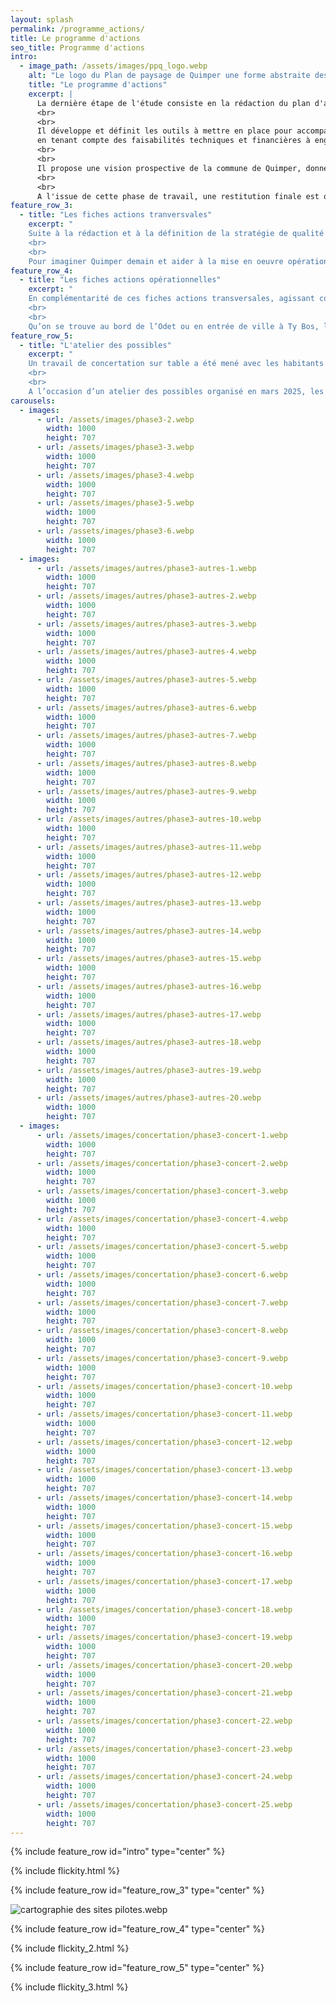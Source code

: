 ```yaml
---
layout: splash
permalink: /programme_actions/
title: Le programme d'actions
seo_title: Programme d'actions
intro:
  - image_path: /assets/images/ppq_logo.webp
    alt: "Le logo du Plan de paysage de Quimper une forme abstraite dessinée à l'aquarelle."
    title: "Le programme d'actions"
    excerpt: |
      La dernière étape de l'étude consiste en la rédaction du plan d'action. 
      <br>
      <br>
      Il développe et définit les outils à mettre en place pour accompagner les politiques publiques dans l'évolution du territoire, 
      en tenant compte des faisabilités techniques et financières à engager et des acteurs concernés. 
      <br>
      <br>
      Il propose une vision prospective de la commune de Quimper, donne des idées pour tendre vers une ville durable et résiliente. le programme d’actions est, à ce stade, un ensemble de propositions formulées pas nécessairement reprises à son compte par la collectivité. L’agenda et la feuille de route politique définiront les priorités à mener dans la préservation, la restauration, la transformation des paysages quimpérois.
      <br>
      <br>
      A l'issue de cette phase de travail, une restitution finale est organisée autour d'un évènement festif : le goûterritoire ! N'hésitez pas à vous y inscrire !
feature_row_3:
  - title: "Les fiches actions tranversvales"
    excerpt: "
    Suite à la rédaction et à la définition de la stratégie de qualité paysagère, les trois axes de réflexion ont été détaillés et illustrés par un pannel d’actions de différentes natures : réglementaires, pré-opérationnelles et opérationnelles.
    <br>
    <br>
    Pour imaginer Quimper demain et aider à la mise en oeuvre opérationnelle des idées partagées, ces fiches actions sont déclinées suivant les objectifs de qualité paysagère."
feature_row_4:
  - title: "Les fiches actions opérationnelles"
    excerpt: "
    En complémentarité de ces fiches actions transversales, agissant comme des notes chapeaux, le plan de paysage est traduit par neuf fiches actions opérationnelles portant sur des sites représentatifs de la diversité des paysages et des problématiques paysagères. 
    <br>
    <br>
    Qu’on se trouve au bord de l’Odet ou en entrée de ville à Ty Bos, les objectifs à atteindre portent à la fois sur les mobilités, la place du végétal et de l’eau, la qualité et l'occupation des sols ainsi que la diversité d’usages actuels et désirés. A travers les fiches actions ci-dessous, vous pourrez vous imerger dans les projections réalisées sur quatre sites différents : la place de la Tourbie, l'avenue de la France Libre et le bois sans nom, la voie verte de Penhars, la route de Concarneau à Ty Bos."
feature_row_5:
  - title: "L'atelier des possibles"
    excerpt: "
    Un travail de concertation sur table a été mené avec les habitants pour écrire et développer des projets adaptés à leurs besoins, sur différents sites préalablement identifiés avec la ville de Quimper et ses partenaires.
    <br>
    <br>
    A l’occasion d’un atelier des possibles organisé en mars 2025, les idées foisonnantes ont permis d’aboutir à la rédaction de quatre fiches actions opérationnelles sur les sites suivants : la confluence entre le Jet et l’Odet, l’Avenue Yves Thépot et les abords du centre hospitalier, Tréqueffelec et le vallon de Patérour, les allées de Locmaria, les rives du fleuve."
carousels:
  - images:
      - url: /assets/images/phase3-2.webp
        width: 1000
        height: 707
      - url: /assets/images/phase3-3.webp
        width: 1000
        height: 707
      - url: /assets/images/phase3-4.webp
        width: 1000
        height: 707
      - url: /assets/images/phase3-5.webp
        width: 1000
        height: 707
      - url: /assets/images/phase3-6.webp
        width: 1000
        height: 707
  - images:
      - url: /assets/images/autres/phase3-autres-1.webp
        width: 1000
        height: 707
      - url: /assets/images/autres/phase3-autres-2.webp
        width: 1000
        height: 707
      - url: /assets/images/autres/phase3-autres-3.webp
        width: 1000
        height: 707
      - url: /assets/images/autres/phase3-autres-4.webp
        width: 1000
        height: 707
      - url: /assets/images/autres/phase3-autres-5.webp
        width: 1000
        height: 707
      - url: /assets/images/autres/phase3-autres-6.webp
        width: 1000
        height: 707
      - url: /assets/images/autres/phase3-autres-7.webp
        width: 1000
        height: 707
      - url: /assets/images/autres/phase3-autres-8.webp
        width: 1000
        height: 707
      - url: /assets/images/autres/phase3-autres-9.webp
        width: 1000
        height: 707
      - url: /assets/images/autres/phase3-autres-10.webp
        width: 1000
        height: 707
      - url: /assets/images/autres/phase3-autres-11.webp
        width: 1000
        height: 707
      - url: /assets/images/autres/phase3-autres-12.webp
        width: 1000
        height: 707
      - url: /assets/images/autres/phase3-autres-13.webp
        width: 1000
        height: 707
      - url: /assets/images/autres/phase3-autres-14.webp
        width: 1000
        height: 707
      - url: /assets/images/autres/phase3-autres-15.webp
        width: 1000
        height: 707
      - url: /assets/images/autres/phase3-autres-16.webp
        width: 1000
        height: 707
      - url: /assets/images/autres/phase3-autres-17.webp
        width: 1000
        height: 707
      - url: /assets/images/autres/phase3-autres-18.webp
        width: 1000
        height: 707
      - url: /assets/images/autres/phase3-autres-19.webp
        width: 1000
        height: 707
      - url: /assets/images/autres/phase3-autres-20.webp
        width: 1000
        height: 707
  - images:
      - url: /assets/images/concertation/phase3-concert-1.webp
        width: 1000
        height: 707
      - url: /assets/images/concertation/phase3-concert-2.webp
        width: 1000
        height: 707
      - url: /assets/images/concertation/phase3-concert-3.webp
        width: 1000
        height: 707
      - url: /assets/images/concertation/phase3-concert-4.webp
        width: 1000
        height: 707
      - url: /assets/images/concertation/phase3-concert-5.webp
        width: 1000
        height: 707
      - url: /assets/images/concertation/phase3-concert-6.webp
        width: 1000
        height: 707
      - url: /assets/images/concertation/phase3-concert-7.webp
        width: 1000
        height: 707
      - url: /assets/images/concertation/phase3-concert-8.webp
        width: 1000
        height: 707
      - url: /assets/images/concertation/phase3-concert-9.webp
        width: 1000
        height: 707
      - url: /assets/images/concertation/phase3-concert-10.webp
        width: 1000
        height: 707
      - url: /assets/images/concertation/phase3-concert-11.webp
        width: 1000
        height: 707
      - url: /assets/images/concertation/phase3-concert-12.webp
        width: 1000
        height: 707
      - url: /assets/images/concertation/phase3-concert-13.webp
        width: 1000
        height: 707
      - url: /assets/images/concertation/phase3-concert-14.webp
        width: 1000
        height: 707
      - url: /assets/images/concertation/phase3-concert-15.webp
        width: 1000
        height: 707
      - url: /assets/images/concertation/phase3-concert-16.webp
        width: 1000
        height: 707
      - url: /assets/images/concertation/phase3-concert-17.webp
        width: 1000
        height: 707
      - url: /assets/images/concertation/phase3-concert-18.webp
        width: 1000
        height: 707
      - url: /assets/images/concertation/phase3-concert-19.webp
        width: 1000
        height: 707
      - url: /assets/images/concertation/phase3-concert-20.webp
        width: 1000
        height: 707
      - url: /assets/images/concertation/phase3-concert-21.webp
        width: 1000
        height: 707
      - url: /assets/images/concertation/phase3-concert-22.webp
        width: 1000
        height: 707
      - url: /assets/images/concertation/phase3-concert-23.webp
        width: 1000
        height: 707
      - url: /assets/images/concertation/phase3-concert-24.webp
        width: 1000
        height: 707
      - url: /assets/images/concertation/phase3-concert-25.webp
        width: 1000
        height: 707
---
```


{% include feature_row id="intro" type="center" %}

{% include flickity.html %}

{% include feature_row id="feature_row_3" type="center" %}

![cartographie des sites pilotes.webp](/assets/images/phase3-1.webp)

{% include feature_row id="feature_row_4" type="center" %}

{% include flickity_2.html %}

{% include feature_row id="feature_row_5" type="center" %}

{% include flickity_3.html %}

